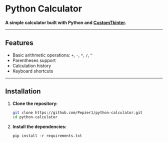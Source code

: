 # Python Calculator

**A simple calculator built with Python and [CustomTkinter](https://github.com/TomSchimansky/CustomTkinter).**

---

## Features

-  Basic arithmetic operations: `+`, `-`, `*`, `/`, `^`
-  Parentheses support
-  Calculation history
-  Keyboard shortcuts

---

## Installation

1. **Clone the repository:**

   ```bash
   git clone https://github.com/Pepzer1/python-calculator.git
   cd python-calculator
2. **Install the dependencies:**
   ```
   pip install -r requirements.txt
